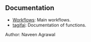 ## Documentation

- [Workflows](tagifai/main.md): Main workflows.
- [tagifai](tagifai/data.md): Documentation of functions.

Author: Naveen Agrawal
